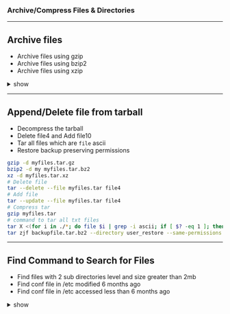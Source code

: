 ### Archive/Compress Files & Directories
---

## Archive files
- Archive files using gzip
- Archive files using bzip2
- Archive files using xzip

<details><summary>show</summary>
<p>

```bash
mkdir test
cd test
touch file0 file1 file2 file3 file4 file5 file6 file7 file8 file9
tar czf myfiles.tar.gz file[0-9]
tar cjf myfiles.tar.bz2 file[0-9]
tar cJf myfiles.tar.xz file[0-9]
```
</p>
</details>

---

## Append/Delete file from tarball
- Decompress the tarball
- Delete file4 and Add file10
- Tar all files which are `file` ascii
- Restore backup preserving permissions

```bash
gzip -d myfiles.tar.gz
bzip2 -d my myfiles.tar.bz2
xz -d myfiles.tar.xz
# Delete file
tar --delete --file myfiles.tar file4
# Add file
tar --update --file myfiles.tar file4
# Compress tar
gzip myfiles.tar
# command to tar all txt files 
tar X <(for i in ./*; do file $i | grep -i ascii; if [ $? -eq 1 ]; then echo ${i:2}; fi; done) -cjf backupfile.tar.bz2 ./*
tar zjf backupfile.tar.bz2 --directory user_restore --same-permissions
```

---

## Find Command to Search for Files
- Find files with 2 sub directories level and size greater than 2mb
- Find conf file in /etc modified 6 months ago
- Find conf file in /etc accessed less than 6 months ago

<details><summary>show</summary>
<p>

```bash
find . -maxdepth 3 -type f -size +2M
find /etc -iname "*.conf" -mtime +180
find /etc -iname "*.conf" -atime -180
```

---
## Set file permission
- Set Octal permission for owner, group, user
- Remove execute permission for all user
- Change ownership of file0 to ubuntu user and group
- Change only the group of file1 to ubuntu

<details><summary>show</summary>
<p>

```bash
chmod 744 file1
chmod a-x file2
chown ubuntu:ubuntu file0
chown :ubuntu file1
```
</p>
</details>

---
